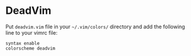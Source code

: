 # DeadVim

Put `deadvim.vim` file in your `~/.vim/colors/` directory and add the following line to your vimrc file:

    syntax enable
    colorscheme deadvim

